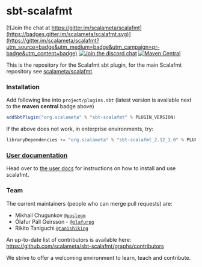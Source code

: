 # sbt-scalafmt
[![Join the chat at https://gitter.im/scalameta/scalafmt](https://badges.gitter.im/scalameta/scalafmt.svg)](https://gitter.im/scalameta/scalafmt?utm_source=badge&utm_medium=badge&utm_campaign=pr-badge&utm_content=badge)
[![Join the discord chat](https://img.shields.io/discord/632642981228314653?label=discord)](https://discordapp.com/channels/632642981228314653/632665341864181780)
[![Maven Central](https://maven-badges.herokuapp.com/maven-central/org.scalameta/sbt-scalafmt/badge.svg?kill_cache=1)](https://search.maven.org/artifact/org.scalameta/sbt-scalafmt/)

This is the repository for the Scalafmt sbt plugin, for the main Scalafmt
repository see [scalameta/scalafmt](https://github.com/scalameta/scalafmt/).

### Installation

Add following line into `project/plugins.sbt` (latest version is available next to the
**maven central** badge above)
```sbt
addSbtPlugin("org.scalameta" % "sbt-scalafmt" % PLUGIN_VERSION)
```

If the above does not work, in enterprise environments, try:
```sbt
libraryDependencies += "org.scalameta" % "sbt-scalafmt_2.12_1.0" % PLUGIN_VERSION
```

### [User documentation](https://scalameta.org/scalafmt/)
Head over to [the user docs](https://scalameta.org/scalafmt/docs/installation.html#sbt) for instructions on how to install and use scalafmt.

### Team
The current maintainers (people who can merge pull requests) are:

* Mikhail Chugunkov [`@poslegm`](https://github.com/poslegm)
* Ólafur Páll Geirsson - [`@olafurpg`](https://github.com/olafurpg)
* Rikito Taniguchi [`@tanishiking`](https://github.com/tanishiking)

An up-to-date list of contributors is available here: https://github.com/scalameta/sbt-scalafmt/graphs/contributors

We strive to offer a welcoming environment to learn, teach and contribute.

